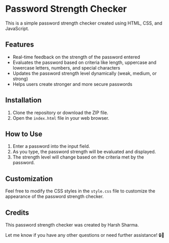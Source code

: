 # Password Strength Checker

This is a simple password strength checker created using HTML, CSS, and JavaScript.

## Features

- Real-time feedback on the strength of the password entered
- Evaluates the password based on criteria like length, uppercase and lowercase letters, numbers, and special characters
- Updates the password strength level dynamically (weak, medium, or strong)
- Helps users create stronger and more secure passwords

## Installation

1. Clone the repository or download the ZIP file.
2. Open the `index.html` file in your web browser.

## How to Use

1. Enter a password into the input field.
2. As you type, the password strength will be evaluated and displayed.
3. The strength level will change based on the criteria met by the password.

## Customization

Feel free to modify the CSS styles in the `style.css` file to customize the appearance of the password strength checker.

## Credits

This password strength checker was created by Harsh Sharma.

Let me know if you have any other questions or need further assistance! 🔒💪
